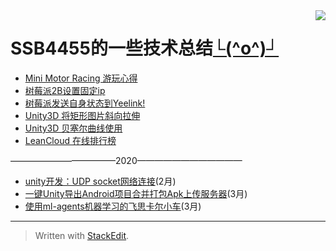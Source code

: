 <img align="right" src="https://github-readme-stats.vercel.app/api?username=SSB4455&show_icons=true&icon_color=CE1D2D&text_color=718096&bg_color=ffffff&hide_title=true" />

# **SSB4455**的一些技术总结[└(^o^)┘][0]

- [Mini Motor Racing 游玩心得][5]
- [树莓派2B设置固定ip][1]
- [树莓派发送自身状态到Yeelink!][2]
- [Unity3D 将矩形图片斜向拉伸][3]
- [Unity3D 贝塞尔曲线使用][4]
- [LeanCloud 在线排行榜][6]  

————————————2020————————————

- [unity开发：UDP socket网络连接][7](2月)
- [一键Unity导出Android项目合并打包Apk上传服务器][8](3月)
- [使用ml-agents机器学习的飞思卡尔小车][9](3月)

----------

> Written with [StackEdit](https://stackedit.io/).

 [0]: https://github.com/SSB4455/ownArticleSome/wiki
 [1]: https://github.com/SSB4455/ownArticleSome/wiki/%E6%A0%91%E8%8E%93%E6%B4%BE2B%E8%AE%BE%E7%BD%AE%E5%9B%BA%E5%AE%9Aip
 [2]: https://github.com/SSB4455/ownArticleSome/wiki/%E6%A0%91%E8%8E%93%E6%B4%BE%E5%8F%91%E9%80%81%E8%87%AA%E8%BA%AB%E7%8A%B6%E6%80%81%E5%88%B0Yeelink!
 [3]: https://github.com/SSB4455/ownArticleSome/wiki/Unity3D-%E5%B0%86%E7%9F%A9%E5%BD%A2%E5%9B%BE%E7%89%87%E6%96%9C%E5%90%91%E6%8B%89%E4%BC%B8
 [4]: https://github.com/SSB4455/ownArticleSome/wiki/Unity3D-%E8%B4%9D%E5%A1%9E%E5%B0%94%E6%9B%B2%E7%BA%BF%E4%BD%BF%E7%94%A8
 [5]: https://github.com/SSB4455/ownArticleSome/wiki/Mini-Motor-Racing-%E6%B8%B8%E7%8E%A9%E5%BF%83%E5%BE%97
 [6]: https://github.com/SSB4455/ownArticleSome/wiki/Unity3D%E7%94%A8LeanCloud%E5%AE%9E%E7%8E%B0%E6%8E%92%E8%A1%8C%E6%A6%9C1
 [7]: https://blog.csdn.net/u012234115/article/details/46483885
 [8]: https://github.com/SSB4455/ownArticleSome/AndroidProjectMergeOneKeyBuild.md
 [9]: https://github.com/SSB4455/WJAutoCar
